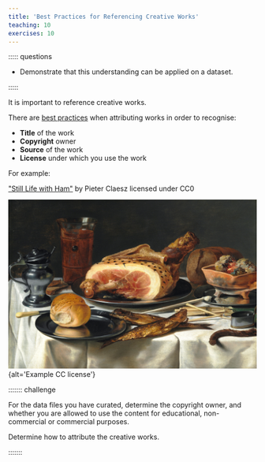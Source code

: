 ```yaml
---
title: 'Best Practices for Referencing Creative Works'
teaching: 10
exercises: 10
---
```


::::: questions

- Demonstrate that this understanding
can be applied on a dataset.

::::: 


It is important to reference creative works.

There are [best practices](https://wiki.creativecommons.org/wiki/best_practices_for_attribution) when attributing works
in order to recognise:

- **Title** of the work
- **Copyright** owner
- **Source** of the work
- **License** under which you use the work

For example:

["Still Life with Ham"](https://commons.wikimedia.org/wiki/File:Pieter_Claesz,_Opstilling_med_skinke,_1625,_0234NMK,_Nivaagaards_Malerisamling.png) by Pieter Claesz licensed under CC0 


![](fig/1280px-Pieter_Claesz,_Opstilling_med_skinke,_1625,_0234NMK,_Nivaagaards_Malerisamling.png){alt='Example CC license'}



::::::: challenge

For the data files you have curated, determine the
copyright owner, and whether you are allowed to use the content
for educational, non-commercial or commercial purposes.

Determine how to attribute the creative works.

:::::::
